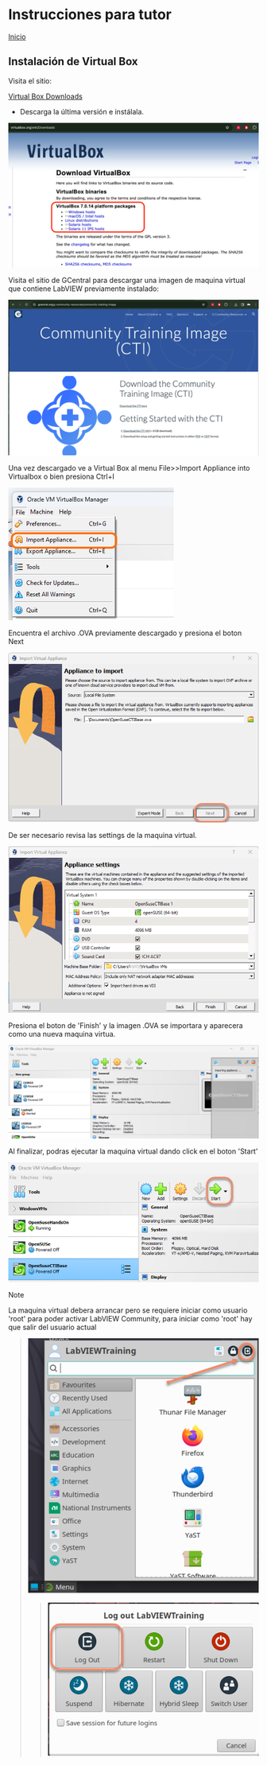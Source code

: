 # Instrucciones para tutor

[Inicio](./index.html)

## Instalación de Virtual Box

Visita el sitio:

[Virtual Box Downloads](https://www.virtualbox.org/wiki/Downloads)

* Descarga la última versión e instálala.

![image](./assets/VirtualBox.png)

Visita el sitio de GCentral para descargar una imagen de maquina virtual que contiene LabVIEW previamente instalado:

![image](./assets/GCentralmage.png)

Una vez descargado ve a Virtual Box al menu File>>Import Appliance into Virtualbox o bien presiona Ctrl+I

![image](./assets/VirtualBoxImportAppliance.png)

Encuentra el archivo .OVA previamente descargado y presiona el boton Next

![image](./assets/VirtualBoxOVA.png)

De ser necesario revisa las settings de la maquina virtual.

![image](./assets/ApplianceSettings.png)

Presiona el boton de 'Finish' y la imagen .OVA se importara y aparecera como una nueva maquina virtua.

![image](./assets/OVAImport.png)

Al finalizar, podras ejecutar la maquina virtual dando click en el boton 'Start'

![image](./assets/OpenVM.png)

> [!NOTE]
La maquina virtual debera arrancar pero se requiere iniciar como usuario 'root' para poder activar LabVIEW Community, para iniciar como 'root' hay que salir del usuario actual
> ![image](./assets/VMLogout.png)
> > ![image](./assets/VMLogoutDialog.png)
